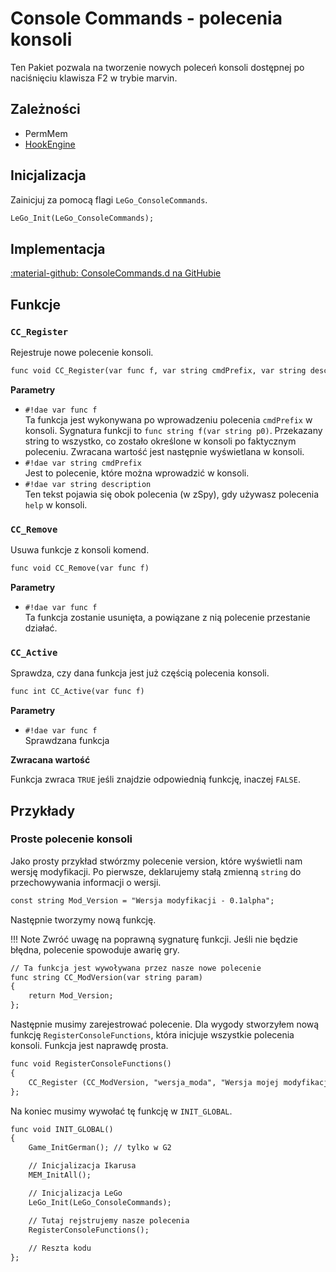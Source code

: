 # Console Commands - polecenia konsoli
Ten Pakiet pozwala na tworzenie nowych poleceń konsoli dostępnej po naciśnięciu klawisza F2 w trybie marvin.

## Zależności

- PermMem
- [HookEngine](../tools/hook_engine.md)

## Inicjalizacja
Zainicjuj za pomocą flagi `LeGo_ConsoleCommands`.
```dae
LeGo_Init(LeGo_ConsoleCommands);
```

## Implementacja
[:material-github: ConsoleCommands.d na GitHubie](https://github.com/Lehona/LeGo/blob/dev/ConsoleCommands.d)

## Funkcje

### `CC_Register`
Rejestruje nowe polecenie konsoli.
```dae
func void CC_Register(var func f, var string cmdPrefix, var string description)
```
**Parametry**

- `#!dae var func f`  
    Ta funkcja jest wykonywana po wprowadzeniu polecenia `cmdPrefix` w konsoli. Sygnatura funkcji to `func string f(var string p0)`. Przekazany string to wszystko, co zostało określone w konsoli po faktycznym poleceniu. Zwracana wartość jest następnie wyświetlana w konsoli.
- `#!dae var string cmdPrefix`  
    Jest to polecenie, które można wprowadzić w konsoli.
- `#!dae var string description`  
    Ten tekst pojawia się obok polecenia (w zSpy), gdy używasz polecenia `help` w konsoli.

### `CC_Remove`
Usuwa funkcje z konsoli komend.
```dae
func void CC_Remove(var func f)
```
**Parametry**

- `#!dae var func f`  
    Ta funkcja zostanie usunięta, a powiązane z nią polecenie przestanie działać.

### `CC_Active`
Sprawdza, czy dana funkcja jest już częścią polecenia konsoli.
```dae
func int CC_Active(var func f)
```
**Parametry**

- `#!dae var func f`  
    Sprawdzana funkcja

**Zwracana wartość**

Funkcja zwraca `TRUE` jeśli znajdzie odpowiednią funkcję, inaczej `FALSE`.

## Przykłady

### Proste polecenie konsoli
Jako prosty przykład stwórzmy polecenie version, które wyświetli nam wersję modyfikacji. 
Po pierwsze, deklarujemy stałą zmienną `string` do przechowywania informacji o wersji.
```dae
const string Mod_Version = "Wersja modyfikacji - 0.1alpha";
```
Następnie tworzymy nową funkcję.

!!! Note
    Zwróć uwagę na poprawną sygnaturę funkcji. Jeśli nie będzie błędna, polecenie spowoduje awarię gry.

```dae
// Ta funkcja jest wywoływana przez nasze nowe polecenie
func string CC_ModVersion(var string param)
{
    return Mod_Version;
};
```
Następnie musimy zarejestrować polecenie. Dla wygody stworzyłem nową funkcję `RegisterConsoleFunctions`, która inicjuje wszystkie polecenia konsoli. Funkcja jest naprawdę prosta.
```dae
func void RegisterConsoleFunctions()
{
    CC_Register (CC_ModVersion, "wersja_moda", "Wersja mojej modyfikacji.");
};
```
Na koniec musimy wywołać tę funkcję w `INIT_GLOBAL`.
```dae
func void INIT_GLOBAL()
{
    Game_InitGerman(); // tylko w G2

    // Inicjalizacja Ikarusa
    MEM_InitAll();

    // Inicjalizacja LeGo
    LeGo_Init(LeGo_ConsoleCommands);

    // Tutaj rejstrujemy nasze polecenia
    RegisterConsoleFunctions();
    
    // Reszta kodu
};
```
